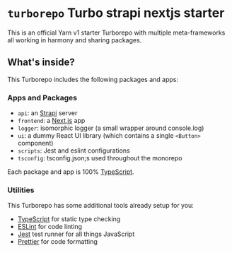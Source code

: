 # `turborepo` Turbo strapi nextjs starter

This is an official Yarn v1 starter Turborepo with multiple meta-frameworks all working in harmony and sharing packages.

## What's inside?

This Turborepo includes the following packages and apps:

### Apps and Packages

- `api`: an [Strapi](https://strapi.io/) server
- `frontend`: a [Next.js](https://nextjs.org) app
- `logger`: isomorphic logger (a small wrapper around console.log)
- `ui`: a dummy React UI library (which contains a single `<Button>` component)
- `scripts`: Jest and eslint configurations
- `tsconfig`: tsconfig.json;s used throughout the monorepo

Each package and app is 100% [TypeScript](https://www.typescriptlang.org/).

### Utilities

This Turborepo has some additional tools already setup for you:

- [TypeScript](https://www.typescriptlang.org/) for static type checking
- [ESLint](https://eslint.org/) for code linting
- [Jest](https://jestjs.io) test runner for all things JavaScript
- [Prettier](https://prettier.io) for code formatting
